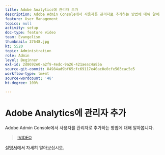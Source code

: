 ```yaml
---
title: Adobe Analytics에 관리자 추가
description: Adobe Admin Console에서 사용자를 관리자로 추가하는 방법에 대해 알아봅니다.
feature: User Management
topics: null
activity: setup
doc-type: feature video
team: Evangelism
thumbnail: 37648.jpg
kt: 5520
topic: Administration
role: Admin
level: Beginner
exl-id: 2d8692e0-a2f9-4edc-9a26-421aeac4a85a
source-git-commit: 84984ad9bf65cfc69117e40ac0e0cfe503cac5e5
workflow-type: tm+mt
source-wordcount: '48'
ht-degree: 100%

---
```


# Adobe Analytics에 관리자 추가

Adobe Admin Console에서 사용자를 관리자로 추가하는 방법에 대해 알아봅니다.

>[!VIDEO](https://video.tv.adobe.com/v/37648/?quality=12&learn=on)

[설명서](https://helpx.adobe.com/kr/enterprise/using/admin-console.html)에서 자세히 알아보십시오.
